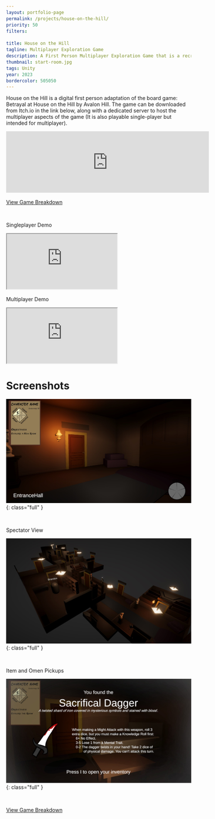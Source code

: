 ```yaml
---
layout: portfolio-page
permalink: /projects/house-on-the-hill/
priority: 50
filters:

title: House on the Hill
tagline: Multiplayer Exploration Game
description: A First Person Multiplayer Exploration Game that is a recreation of the board game, Betrayal at House on the Hill.
thumbnail: start-room.jpg
tags: Unity
year: 2023
bordercolor: 505050
---
```


House on the Hill is a digital first person adaptation of the board game: Betrayal at House on the Hill by Avalon Hill. The game can be downloaded from Itch.io in the link below, along with a dedicated server to host the multiplayer aspects of the game (It is also playable single-player but intended for multiplayer).

<iframe frameborder="0" src="https://itch.io/embed/2061249?dark=true" width="552" height="167">
    <a href="https://brandoncoffey.itch.io/house-on-the-hill">House on the Hill by BrandonCoffey</a>
</iframe>

<br>

[View Game Breakdown]({{page.url}}/breakdown/)

<br>

Singleplayer Demo

<iframe class="full aspect16-9" src="https://www.youtube.com/embed/NyFtgEqdz90?autoplay=1&mute=1&loop=1&list=PLRNKKzTiLuHQtC4vdcU6M_UHRZpkqV2ei&index=1" allowfullscreen></iframe>

<br>

Multiplayer Demo

<iframe class="full aspect16-9" src="https://www.youtube.com/embed/K8LB0NQ87BY?autoplay=1&mute=1&loop=1&list=PLRNKKzTiLuHRovaKzLLbRiDtEsU9AY5KB&index=1" allowfullscreen></iframe>

<br>

# Screenshots

![](start-room.jpg){: class="full" }

<br>

Spectator View

![](spectator-view.jpg){: class="full" }

<br>

Item and Omen Pickups

![](item-pickup.jpg){: class="full" }

<br>

[View Game Breakdown]({{page.url}}/breakdown/)